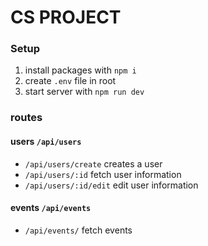 # CS PROJECT

### Setup
1) install packages with `npm i`
2) create `.env` file in root
3) start server with `npm run dev`

### routes

#### users `/api/users`

- `/api/users/create` creates a user
- `/api/users/:id` fetch user information
- `/api/users/:id/edit` edit user information

#### events `/api/events`

- `/api/events/` fetch events
